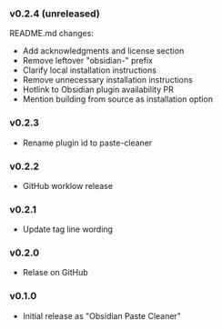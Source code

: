### v0.2.4 (unreleased)

README.md changes:
- Add acknowledgments and license section
- Remove leftover "obsidian-" prefix
- Clarify local installation instructions
- Remove unnecessary installation instructions
- Hotlink to Obsidian plugin availability PR
- Mention building from source as installation option

### v0.2.3

- Rename plugin id to paste-cleaner

### v0.2.2

- GitHub worklow release

### v0.2.1

- Update tag line wording

### v0.2.0

- Relase on GitHub

### v0.1.0

- Initial release as "Obsidian Paste Cleaner"

